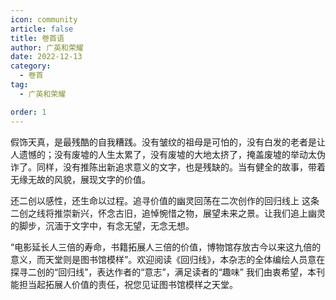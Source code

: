 ```yaml
---
icon: community
article: false
title: 卷首语
author: 广英和荣耀
date: 2022-12-13
category:
  - 卷首
tag:
  - 广英和荣耀

order: 1
---
```

<!-- more -->

假饰天真，是最残酷的自我糟践。没有皱纹的祖母是可怕的，没有白发的老者是让人遗憾的；没有废墟的人生太累了，没有废墟的大地太挤了，掩盖废墟的举动太伪诈了。同样，没有推陈出新追求意义的文字，也是残缺的。当有健全的故事，带着无缘无故的风貌，展现文字的价值。

还二创以感性，还生命以过程。追寻价值的幽灵回荡在二次创作的回归线上 这条二创之线将推崇新兴，怀念古旧，追悼惋惜之物，展望未来之景。让我们追上幽灵的脚步，沉湎于文字中，有念无望，无念无想。

“电影延长人三倍的寿命，书籍拓展人三倍的价值，博物馆存放古今以来这九倍的意义，而天堂则是图书馆模样”。欢迎阅读《回归线》，本杂志的全体编绘人员意在探寻二创的“回归线”，表达作者的“意志”，满足读者的“趣味” 我们由衷希望，本刊能担当起拓展人价值的责任，祝您见证图书馆模样之天堂。
<eod />